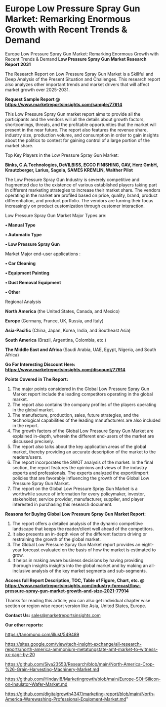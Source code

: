 # Europe Low Pressure Spray Gun Market: Remarking Enormous Growth with Recent Trends & Demand
 Europe Low Pressure Spray Gun Market: Remarking Enormous Growth with Recent Trends & Demand
<strong>Low Pressure Spray Gun Market Research Report 2031</strong>

The Research Report on Low Pressure Spray Gun Market is a Skillful and Deep Analysis of the Present Situation and Challenges. This research report also analyzes other important trends and market drivers that will affect market growth over 2025-2031.

<strong>Request Sample Report @ <a href=https://www.marketreportsinsights.com/sample/77914>https://www.marketreportsinsights.com/sample/77914</a></strong>

This Low Pressure Spray Gun market report aims to provide all the participants and the vendors will all the details about growth factors, shortcomings, threats, and the profitable opportunities that the market will present in the near future. The report also features the revenue share, industry size, production volume, and consumption in order to gain insights about the politics to contest for gaining control of a large portion of the market share.

Top Key Players in the Low Pressure Spray Gun Market:

<strong>Binks, C.A.Technologies, DeVILBISS, ECCO FINISHING, GAV, Herz GmbH, Krautzberger, Larius, Sagola, SAMES KREMLIN, Walther Pilot</strong>

The Low Pressure Spray Gun Industry is severely competitive and fragmented due to the existence of various established players taking part in different marketing strategies to increase their market share. The vendors operating in the market are profiled based on price, quality, brand, product differentiation, and product portfolio. The vendors are turning their focus increasingly on product customization through customer interaction.

Low Pressure Spray Gun Market Major Types are:

<strong>• Manual Type

• Automatic Type

• Low Pressure Spray Gun</strong>

Market Major end-user applications :

<strong>• Car Cleaning

• Equipment Painting

• Dust Removal Equipment

• Other</strong>

Regional Analysis

</u><strong><b>North America</b></strong> (the United States, Canada, and Mexico)

<strong><b>Europe </b></strong>(Germany, France, UK, Russia, and Italy)

<strong><b>Asia-Pacific</b></strong> (China, Japan, Korea, India, and Southeast Asia)

<strong><b>South America</b></strong> (Brazil, Argentina, Colombia, etc.)

<strong><b>The Middle East and Africa</b></strong> (Saudi Arabia, UAE, Egypt, Nigeria, and South Africa)

<strong>Go For Interesting Discount Here: <a href=https://www.marketreportsinsights.com/discount/77914>https://www.marketreportsinsights.com/discount/77914</a></strong>

<strong>Points Covered in The Report:</strong>
<ol>
  <li>The major points considered in the Global Low Pressure Spray Gun Market report include the leading competitors operating in the global market.</li>
  <li>The report also contains the company profiles of the players operating in the global market.</li>
  <li>The manufacture, production, sales, future strategies, and the technological capabilities of the leading manufacturers are also included in the report.</li>
  <li>The growth factors of the Global Low Pressure Spray Gun Market are explained in-depth, wherein the different end-users of the market are discussed precisely.</li>
  <li>The report also talks about the key application areas of the global market, thereby providing an accurate description of the market to the readers/users.</li>
  <li>The report incorporates the SWOT analysis of the market. In the final section, the report features the opinions and views of the industry experts and professionals. The experts analyzed the export/import policies that are favorably influencing the growth of the Global Low Pressure Spray Gun Market.</li>
  <li>The report on the Global Low Pressure Spray Gun Market is a worthwhile source of information for every policymaker, investor, stakeholder, service provider, manufacturer, supplier, and player interested in purchasing this research document.</li>
</ol>
<strong>Reasons for Buying Global Low Pressure Spray Gun Market Report:</strong>

<ol>
  <li>The report offers a detailed analysis of the dynamic competitive landscape that keeps the reader/client well ahead of the competitors.</li>
  <li>It also presents an in-depth view of the different factors driving or restraining the growth of the global market.</li>
  <li>The Global Low Pressure Spray Gun Market report provides an eight-year forecast evaluated on the basis of how the market is estimated to grow.</li>
  <li>It helps in making aware business decisions by having providing thorough insights insights into the global market and by making an all-inclusive analysis of the key market segments and sub-segments.</li>
</ol>
<strong>Access full Report Description, TOC, Table of Figure, Chart, etc. @ <a href=https://www.marketreportsinsights.com/industry-forecast/low-pressure-spray-gun-market-growth-and-size-2021-77914>https://www.marketreportsinsights.com/industry-forecast/low-pressure-spray-gun-market-growth-and-size-2021-77914</a></strong>


Thanks for reading this article; you can also get individual chapter wise section or region wise report version like Asia, United States, Europe.

<strong>Contact Us:</strong>
sales@marketreportsinsights.com

<strong>Our other reports:</strong>

<a href=https://tanomuno.com/illust/549489>https://tanomuno.com/illust/549489</a>

<a href=https://sites.google.com/view/tech-insight-exchange/all-research-reports/north-america-ammonium-metatungstate-amt-market-to-witness-xx-cagr-by-20>https://sites.google.com/view/tech-insight-exchange/all-research-reports/north-america-ammonium-metatungstate-amt-market-to-witness-xx-cagr-by-20</a>

<a href=https://github.com/Siya23553/Research/blob/main/North-America-Crop-%26-Grain-Harvesting-Machinery-Market.md>https://github.com/Siya23553/Research/blob/main/North-America-Crop-%26-Grain-Harvesting-Machinery-Market.md</a>

<a href=https://github.com/Hindavi8/Marketingrowth/blob/main/Europe-SOI-Silicon-on-Insulator-Wafer-Market.md>https://github.com/Hindavi8/Marketingrowth/blob/main/Europe-SOI-Silicon-on-Insulator-Wafer-Market.md</a>

<a href=https://github.com/digitalgrowth4347/marketing-report/blob/main/North-America-Warewashing-Professional-Equipment-Market.md>https://github.com/digitalgrowth4347/marketing-report/blob/main/North-America-Warewashing-Professional-Equipment-Market.md</a>"
